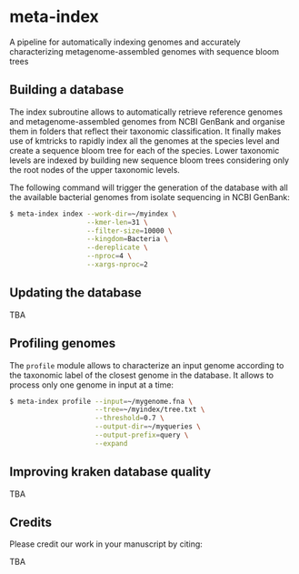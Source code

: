 # meta-index
A pipeline for automatically indexing genomes and accurately characterizing metagenome-assembled genomes with sequence bloom trees

## Building a database

The index subroutine allows to automatically retrieve reference genomes and metagenome-assembled genomes from NCBI GenBank and organise them in folders that reflect their taxonomic classification. It finally makes use of kmtricks to rapidly index all the genomes at the species level and create a sequence bloom tree for each of the species. Lower taxonomic levels are indexed by building new sequence bloom trees considering only the root nodes of the upper taxonomic levels.

The following command will trigger the generation of the database with all the available bacterial genomes from isolate sequencing in NCBI GenBank:
```bash
$ meta-index index --work-dir=~/myindex \
                   --kmer-len=31 \
                   --filter-size=10000 \
                   --kingdom=Bacteria \
                   --dereplicate \
                   --nproc=4 \
                   --xargs-nproc=2
```

## Updating the database
TBA

## Profiling genomes

The `profile` module allows to characterize an input genome according to the taxonomic label of the closest genome in the database. It allows to process only one genome in input at a time:
```bash
$ meta-index profile --input=~/mygenome.fna \
                     --tree=~/myindex/tree.txt \
                     --threshold=0.7 \
                     --output-dir=~/myqueries \
                     --output-prefix=query \
                     --expand
```

## Improving kraken database quality

TBA

## Credits

Please credit our work in your manuscript by citing:

TBA
